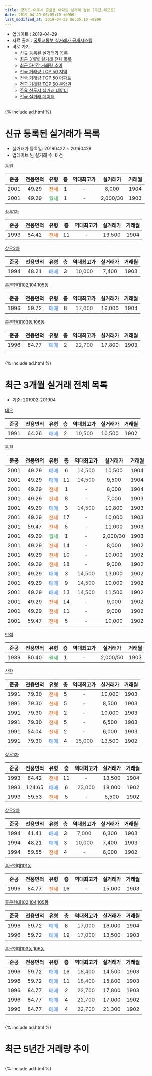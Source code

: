 ```yaml
---
title: 경기도 여주시 홍문동 아파트 실거래 정보 (주간 레포트)
date: 2019-04-29 06:05:10 +0900
last_modified_at: 2019-04-29 06:05:10 +0900
---
```


* 업데이트 : 2019-04-29
* 자료 출처 : [국토교통부 실거래가 공개시스템](http://rt.molit.go.kr)
* 바로 가기
    * [신규 등록된 실거래가 목록](#신규-등록된-실거래가-목록)
    * [최근 3개월 실거래 전체 목록](#최근-3개월-실거래-전체-목록)
    * [최근 5년간 거래량 추이](#최근-5년간-거래량-추이)
    * [전국 거래량 TOP 50 지역](https://inasie.github.io/apt-trade-info/최근-3개월-전국에서-가장-거래가-많이-발생한-지역)
    * [전국 거래량 TOP 50 아파트](https://inasie.github.io/apt-trade-info/최근-3개월-전국에서-가장-거래가-많이-발생한-아파트)
    * [전국 거래량 TOP 50 분양권](https://inasie.github.io/apt-trade-info/최근-3개월-전국에서-가장-거래가-많이-발생한-분양권)
    * [주요 신도시 실거래 데이터](https://inasie.github.io/apt-trade-info/주요-신도시)
    * [전국 실거래 데이터](https://inasie.github.io/apt-trade-info/전국)
<br>
{% include ad.html %}
<br>

# 신규 등록된 실거래가 목록
* 실거래가 등록일: 20190422 ~ 20190429
* 업데이트 된 실거래 수: 6 건


[동원](https://search.naver.com/search.naver?query=%EA%B2%BD%EA%B8%B0%EB%8F%84+%EC%97%AC%EC%A3%BC%EC%8B%9C+%ED%99%8D%EB%AC%B8%EB%8F%99+%EB%8F%99%EC%9B%90)

|준공|전용면적|유형|층|역대최고가|실거래가|거래월|
|:---:|:---:|:---:|:---:|:---:|:---:|:---:|
|2001|49.29|<span style="color:#ff5a00">전세</span>|1|<span style="color:#444444">-</span>|8,000|1904|
|2001|49.29|<span style="color:#34a853">월세</span>|1|<span style="color:#444444">-</span>|2,000/30|1903|

[상우1차](https://search.naver.com/search.naver?query=%EA%B2%BD%EA%B8%B0%EB%8F%84+%EC%97%AC%EC%A3%BC%EC%8B%9C+%ED%99%8D%EB%AC%B8%EB%8F%99+%EC%83%81%EC%9A%B01%EC%B0%A8)

|준공|전용면적|유형|층|역대최고가|실거래가|거래월|
|:---:|:---:|:---:|:---:|:---:|:---:|:---:|
|1993|84.42|<span style="color:#ff5a00">전세</span>|11|<span style="color:#444444">-</span>|13,500|1904|

[상우2차](https://search.naver.com/search.naver?query=%EA%B2%BD%EA%B8%B0%EB%8F%84+%EC%97%AC%EC%A3%BC%EC%8B%9C+%ED%99%8D%EB%AC%B8%EB%8F%99+%EC%83%81%EC%9A%B02%EC%B0%A8)

|준공|전용면적|유형|층|역대최고가|실거래가|거래월|
|:---:|:---:|:---:|:---:|:---:|:---:|:---:|
|1994|48.21|<span style="color:#4285f3">매매</span>|3|<span style="color:#444444">10,000</span>|7,400|1903|

[홍문현대102,104,105동](https://search.naver.com/search.naver?query=%EA%B2%BD%EA%B8%B0%EB%8F%84+%EC%97%AC%EC%A3%BC%EC%8B%9C+%ED%99%8D%EB%AC%B8%EB%8F%99+%ED%99%8D%EB%AC%B8%ED%98%84%EB%8C%80102%2C104%2C105%EB%8F%99)

|준공|전용면적|유형|층|역대최고가|실거래가|거래월|
|:---:|:---:|:---:|:---:|:---:|:---:|:---:|
|1996|59.72|<span style="color:#4285f3">매매</span>|8|<span style="color:#444444">17,000</span>|16,000|1904|

[홍문현대103동,106동](https://search.naver.com/search.naver?query=%EA%B2%BD%EA%B8%B0%EB%8F%84+%EC%97%AC%EC%A3%BC%EC%8B%9C+%ED%99%8D%EB%AC%B8%EB%8F%99+%ED%99%8D%EB%AC%B8%ED%98%84%EB%8C%80103%EB%8F%99%2C106%EB%8F%99)

|준공|전용면적|유형|층|역대최고가|실거래가|거래월|
|:---:|:---:|:---:|:---:|:---:|:---:|:---:|
|1996|84.77|<span style="color:#4285f3">매매</span>|2|<span style="color:#444444">22,700</span>|17,800|1903|


<br>
{% include ad.html %}
<br>

# 최근 3개월 실거래 전체 목록
* 기준: 201902-201904


[대우](https://search.naver.com/search.naver?query=%EA%B2%BD%EA%B8%B0%EB%8F%84+%EC%97%AC%EC%A3%BC%EC%8B%9C+%ED%99%8D%EB%AC%B8%EB%8F%99+%EB%8C%80%EC%9A%B0)

|준공|전용면적|유형|층|역대최고가|실거래가|거래월|
|:---:|:---:|:---:|:---:|:---:|:---:|:---:|
|1991|64.26|<span style="color:#4285f3">매매</span>|2|<span style="color:#444444">10,500</span>|10,500|1902|

[동원](https://search.naver.com/search.naver?query=%EA%B2%BD%EA%B8%B0%EB%8F%84+%EC%97%AC%EC%A3%BC%EC%8B%9C+%ED%99%8D%EB%AC%B8%EB%8F%99+%EB%8F%99%EC%9B%90)

|준공|전용면적|유형|층|역대최고가|실거래가|거래월|
|:---:|:---:|:---:|:---:|:---:|:---:|:---:|
|2001|49.29|<span style="color:#4285f3">매매</span>|6|<span style="color:#444444">14,500</span>|10,500|1904|
|2001|49.29|<span style="color:#4285f3">매매</span>|11|<span style="color:#444444">14,500</span>|9,500|1904|
|2001|49.29|<span style="color:#ff5a00">전세</span>|1|<span style="color:#444444">-</span>|8,000|1904|
|2001|49.29|<span style="color:#ff5a00">전세</span>|8|<span style="color:#444444">-</span>|7,000|1903|
|2001|49.29|<span style="color:#4285f3">매매</span>|3|<span style="color:#444444">14,500</span>|10,800|1903|
|2001|49.29|<span style="color:#ff5a00">전세</span>|17|<span style="color:#444444">-</span>|10,000|1903|
|2001|59.47|<span style="color:#ff5a00">전세</span>|5|<span style="color:#444444">-</span>|11,000|1903|
|2001|49.29|<span style="color:#34a853">월세</span>|1|<span style="color:#444444">-</span>|2,000/30|1903|
|2001|49.29|<span style="color:#ff5a00">전세</span>|14|<span style="color:#444444">-</span>|8,000|1902|
|2001|49.29|<span style="color:#ff5a00">전세</span>|10|<span style="color:#444444">-</span>|10,000|1902|
|2001|49.29|<span style="color:#ff5a00">전세</span>|18|<span style="color:#444444">-</span>|9,000|1902|
|2001|49.29|<span style="color:#4285f3">매매</span>|3|<span style="color:#444444">14,500</span>|13,000|1902|
|2001|49.29|<span style="color:#4285f3">매매</span>|9|<span style="color:#444444">14,500</span>|10,000|1902|
|2001|49.29|<span style="color:#4285f3">매매</span>|13|<span style="color:#444444">14,500</span>|11,500|1902|
|2001|49.29|<span style="color:#ff5a00">전세</span>|14|<span style="color:#444444">-</span>|9,000|1902|
|2001|49.29|<span style="color:#ff5a00">전세</span>|11|<span style="color:#444444">-</span>|9,000|1902|
|2001|59.47|<span style="color:#ff5a00">전세</span>|5|<span style="color:#444444">-</span>|10,000|1902|

[반석](https://search.naver.com/search.naver?query=%EA%B2%BD%EA%B8%B0%EB%8F%84+%EC%97%AC%EC%A3%BC%EC%8B%9C+%ED%99%8D%EB%AC%B8%EB%8F%99+%EB%B0%98%EC%84%9D)

|준공|전용면적|유형|층|역대최고가|실거래가|거래월|
|:---:|:---:|:---:|:---:|:---:|:---:|:---:|
|1989|80.40|<span style="color:#34a853">월세</span>|1|<span style="color:#444444">-</span>|2,000/50|1903|

[삼한](https://search.naver.com/search.naver?query=%EA%B2%BD%EA%B8%B0%EB%8F%84+%EC%97%AC%EC%A3%BC%EC%8B%9C+%ED%99%8D%EB%AC%B8%EB%8F%99+%EC%82%BC%ED%95%9C)

|준공|전용면적|유형|층|역대최고가|실거래가|거래월|
|:---:|:---:|:---:|:---:|:---:|:---:|:---:|
|1991|79.30|<span style="color:#ff5a00">전세</span>|5|<span style="color:#444444">-</span>|10,000|1903|
|1991|79.30|<span style="color:#ff5a00">전세</span>|5|<span style="color:#444444">-</span>|8,500|1903|
|1991|79.30|<span style="color:#ff5a00">전세</span>|2|<span style="color:#444444">-</span>|10,000|1903|
|1991|79.30|<span style="color:#ff5a00">전세</span>|5|<span style="color:#444444">-</span>|6,500|1903|
|1991|54.04|<span style="color:#ff5a00">전세</span>|2|<span style="color:#444444">-</span>|6,000|1903|
|1991|79.30|<span style="color:#4285f3">매매</span>|4|<span style="color:#444444">15,000</span>|13,500|1902|

[상우1차](https://search.naver.com/search.naver?query=%EA%B2%BD%EA%B8%B0%EB%8F%84+%EC%97%AC%EC%A3%BC%EC%8B%9C+%ED%99%8D%EB%AC%B8%EB%8F%99+%EC%83%81%EC%9A%B01%EC%B0%A8)

|준공|전용면적|유형|층|역대최고가|실거래가|거래월|
|:---:|:---:|:---:|:---:|:---:|:---:|:---:|
|1993|84.42|<span style="color:#ff5a00">전세</span>|11|<span style="color:#444444">-</span>|13,500|1904|
|1993|124.65|<span style="color:#4285f3">매매</span>|6|<span style="color:#444444">23,000</span>|19,000|1902|
|1993|59.53|<span style="color:#ff5a00">전세</span>|5|<span style="color:#444444">-</span>|5,500|1902|

[상우2차](https://search.naver.com/search.naver?query=%EA%B2%BD%EA%B8%B0%EB%8F%84+%EC%97%AC%EC%A3%BC%EC%8B%9C+%ED%99%8D%EB%AC%B8%EB%8F%99+%EC%83%81%EC%9A%B02%EC%B0%A8)

|준공|전용면적|유형|층|역대최고가|실거래가|거래월|
|:---:|:---:|:---:|:---:|:---:|:---:|:---:|
|1994|41.41|<span style="color:#4285f3">매매</span>|3|<span style="color:#444444">7,000</span>|6,300|1903|
|1994|48.21|<span style="color:#4285f3">매매</span>|3|<span style="color:#444444">10,000</span>|7,400|1903|
|1994|59.55|<span style="color:#ff5a00">전세</span>|4|<span style="color:#444444">-</span>|8,000|1902|

[홍문현대101동](https://search.naver.com/search.naver?query=%EA%B2%BD%EA%B8%B0%EB%8F%84+%EC%97%AC%EC%A3%BC%EC%8B%9C+%ED%99%8D%EB%AC%B8%EB%8F%99+%ED%99%8D%EB%AC%B8%ED%98%84%EB%8C%80101%EB%8F%99)

|준공|전용면적|유형|층|역대최고가|실거래가|거래월|
|:---:|:---:|:---:|:---:|:---:|:---:|:---:|
|1996|84.77|<span style="color:#ff5a00">전세</span>|16|<span style="color:#444444">-</span>|15,000|1903|

[홍문현대102,104,105동](https://search.naver.com/search.naver?query=%EA%B2%BD%EA%B8%B0%EB%8F%84+%EC%97%AC%EC%A3%BC%EC%8B%9C+%ED%99%8D%EB%AC%B8%EB%8F%99+%ED%99%8D%EB%AC%B8%ED%98%84%EB%8C%80102%2C104%2C105%EB%8F%99)

|준공|전용면적|유형|층|역대최고가|실거래가|거래월|
|:---:|:---:|:---:|:---:|:---:|:---:|:---:|
|1996|59.72|<span style="color:#4285f3">매매</span>|8|<span style="color:#444444">17,000</span>|16,000|1904|
|1996|59.72|<span style="color:#4285f3">매매</span>|19|<span style="color:#444444">17,000</span>|13,500|1903|

[홍문현대103동,106동](https://search.naver.com/search.naver?query=%EA%B2%BD%EA%B8%B0%EB%8F%84+%EC%97%AC%EC%A3%BC%EC%8B%9C+%ED%99%8D%EB%AC%B8%EB%8F%99+%ED%99%8D%EB%AC%B8%ED%98%84%EB%8C%80103%EB%8F%99%2C106%EB%8F%99)

|준공|전용면적|유형|층|역대최고가|실거래가|거래월|
|:---:|:---:|:---:|:---:|:---:|:---:|:---:|
|1996|59.72|<span style="color:#4285f3">매매</span>|16|<span style="color:#444444">18,400</span>|14,500|1903|
|1996|59.72|<span style="color:#4285f3">매매</span>|11|<span style="color:#444444">18,400</span>|15,800|1903|
|1996|84.77|<span style="color:#4285f3">매매</span>|2|<span style="color:#444444">22,700</span>|17,800|1903|
|1996|84.77|<span style="color:#4285f3">매매</span>|4|<span style="color:#444444">22,700</span>|17,000|1902|
|1996|84.77|<span style="color:#4285f3">매매</span>|4|<span style="color:#444444">22,700</span>|21,300|1902|


<br>
{% include ad.html %}
<br>

# 최근 5년간 거래량 추이


<div style="width:100%;">
    <canvas id="deal_progress" height="200"></canvas>
</div>

<script>
new Chart(document.getElementById("deal_progress"), {
    type: 'line',
    data: {
        labels: ['201404','201405','201406','201407','201408','201409','201410','201411','201412','201501','201502','201503','201504','201505','201506','201507','201508','201509','201510','201511','201512','201601','201602','201603','201604','201605','201606','201607','201608','201609','201610','201611','201612','201701','201702','201703','201704','201705','201706','201707','201708','201709','201710','201711','201712','201801','201802','201803','201804','201805','201806','201807','201808','201809','201810','201811','201812','201901','201902','201903','201904'],
        datasets: [{
            label: '매매',
            pointRadius: 1,
            data: [3, 7, 5, 7, 13, 12, 13, 8, 8, 16, 11, 16, 12, 11, 18, 21, 13, 9, 7, 14, 6, 7, 10, 15, 12, 13, 11, 4, 9, 10, 10, 5, 8, 2, 9, 4, 5, 3, 5, 4, 7, 6, 1, 4, 6, 15, 6, 10, 3, 8, 3, 4, 5, 4, 9, 7, 5, 5, 8, 7, 3],
            borderColor: "rgba(255, 201, 14, 1)",
            backgroundColor: "rgba(255, 201, 14, 0.5)",
            fill: false,
            lineTension: 0
        },{
            label: '전월세',
            pointRadius: 1,
            data: [11, 12, 16, 5, 6, 6, 8, 5, 11, 18, 13, 16, 10, 11, 4, 10, 9, 11, 8, 9, 5, 9, 9, 17, 6, 9, 4, 7, 6, 8, 12, 11, 11, 9, 8, 13, 19, 7, 8, 3, 7, 4, 8, 6, 11, 9, 9, 11, 9, 9, 8, 6, 7, 5, 7, 8, 4, 10, 8, 11, 2],
            borderColor: "rgba(0, 141, 185, 1)",
            backgroundColor: "rgba(0, 141, 185, 0.5)",
            fill: false,
            lineTension: 0
        }
        ]
    },
    options: {
        responsive: true,
        title: {
            display: false
        },
        tooltips: {
            mode: 'index',
            intersect: false
        },
        hover: {
            mode: 'nearest',
            intersect: true
        },
        scales: {
            xAxes: [{
                display: true,
                scaleLabel: {
                    display: true,
                    labelString: '년/월'
                }
            }],
            yAxes: [{
                display: true,
                ticks: {
                    suggestedMin: 0,
                },
                scaleLabel: {
                    display: true,
                    labelString: '실거래 수'
                }
            }]
        }
    }
});

</script>


<br>
{% include ad.html %}
<br>


